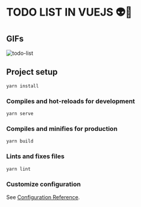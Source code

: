 # TODO LIST IN VUEJS 👽💚

## GIFs

![todo-list](https://user-images.githubusercontent.com/52014318/81078729-f9913a00-8ec4-11ea-9d63-ff8cdf4733c5.gif)

## Project setup
```
yarn install
```

### Compiles and hot-reloads for development
```
yarn serve
```

### Compiles and minifies for production
```
yarn build
```

### Lints and fixes files
```
yarn lint
```

### Customize configuration
See [Configuration Reference](https://cli.vuejs.org/config/).
